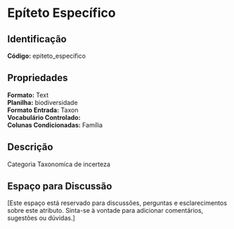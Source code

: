 # Epíteto Específico

## Identificação
**Código:** epiteto_especifico

## Propriedades
**Formato:** Text  
**Planilha:** biodiversidade  
**Formato Entrada:** Taxon  
**Vocabulário Controlado:**   
**Colunas Condicionadas:** Família  

## Descrição
Categoria Taxonomica de incerteza

## Espaço para Discussão
[Este espaço está reservado para discussões, perguntas e esclarecimentos sobre este atributo. Sinta-se à vontade para adicionar comentários, sugestões ou dúvidas.]

